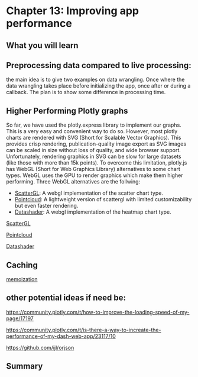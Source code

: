 # Chapter 13: Improving app performance

## What you will learn

## Preprocessing data compared to live processing:
the main idea is to give two examples on data wrangling. Once where the data wrangling takes place before initializing the app, once after or during a callback. The plan is to show some difference in processing time.

## Higher Performing Plotly graphs
So far, we have used the plotly.express library to implement our graphs. This is a very easy and convenient way to do so. However, most plotly charts are rendered with SVG (Short for Scalable Vector Graphics). This provides crisp rendering, publication-quality image export as SVG images can be scaled in size without loss of quality, and wide browser support. Unfortunately, rendering graphics in SVG can be slow for large datasets (like those with more than 15k points). To overcome this limitation, plotly.js has WebGL (Short for Web Graphics Library) alternatives to some chart types. WebGL uses the GPU to render graphics which make them higher performing. Three WebGL alternatives are the follwing:

- [ScatterGL](https://plotly.com/python/line-and-scatter/#large-data-sets): A webgl implementation of the scatter chart type.
- [Pointcloud](https://plotly.com/python/reference/#pointcloud): A lightweight version of scattergl with limited customizability but even faster rendering.
- [Datashader](https://plotly.com/python/datashader/): A webgl implementation of the heatmap chart type.

[ScatterGL](https://plotly.com/python/line-and-scatter/#large-data-sets)

[Pointcloud](https://plotly.com/python/reference/#pointcloud)

[Datashader](https://plotly.com/python/datashader/)

## Caching
[memoization](https://dash.plotly.com/performance#memoization)

## other potential ideas if need be:
https://community.plotly.com/t/how-to-improve-the-loading-speed-of-my-page/17197

https://community.plotly.com/t/is-there-a-way-to-increate-the-performance-of-my-dash-web-app/23117/10

https://github.com/ijl/orjson

## Summary
